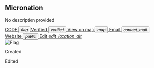 <section>
    <h1 id="mnpage__name">Micronation</h1>
    <p id="mnpage__description">No description provided</p>
      <a href="#" class="chip" id="mnpage__code">
      <span class="chip">
        <span id="mnpage__code_text">CODE</span>
        <button type="button" class="chip_icon"><i class="material-icons">flag</i></button>
      </span>
    </a>
    <a href="/verification.html" class="chip hidden" id="mnpage__verified">
      <span class="chip">
        <span>Verified</span>
        <button type="button" class="chip_icon"><i class="material-icons">verified</i></button>
      </span>
    </a>
    <a href="#" target="_blank" class="chip hidden" id="mnpage__map">
      <span class="chip">
        <span>View on map</span>
        <button type="button" class="chip_icon"><i class="material-icons">map</i></button>
      </span>
    </a>
    <a href="#" target="_blank" class="chip hidden" id="mnpage__email">
      <span class="chip">
        <span>Email</span>
        <button type="button" class="chip_icon"><i class="material-icons">contact_mail</i></button>
      </span>
    </a>
    <a href="#" target="_blank" class="chip hidden" id="mnpage__website">
      <span class="chip">
        <span id="mnpage__website_text">Website</span>
        <button type="button" class="chip_icon"><i class="material-icons">public</i></button>
      </span>
    </a>
    <a href="#" class="chip" id="mnpage__edit">
        <span class="chip">
          <span id="mnpage__website_text">Edit</span>
          <i class="material-icons">edit_location_alt</i>
        </span>
    </a>
</section>
<section>
  <img alt="Flag" id="mnpage__flag">
</section>
<section>
    <p>Created <span id="mnpage__time_added"></span></p>
    <p>Edited <span id="mnpage__last_edit"></span></p>
</section>
